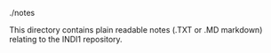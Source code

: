 ./notes

This directory contains plain readable notes (.TXT or .MD markdown)
relating to the INDI1 repository.

